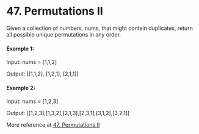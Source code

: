 # 47. Permutations II

Given a collection of numbers, nums, that might contain duplicates, return all possible unique permutations in any order.



#### Example 1:

Input: nums = [1,1,2]

Output:
[[1,1,2],
[1,2,1],
[2,1,1]]

#### Example 2:

Input: nums = [1,2,3]

Output: [[1,2,3],[1,3,2],[2,1,3],[2,3,1],[3,1,2],[3,2,1]]


More reference at [47. Permutations II](https://leetcode.com/problems/permutations-ii/description/)